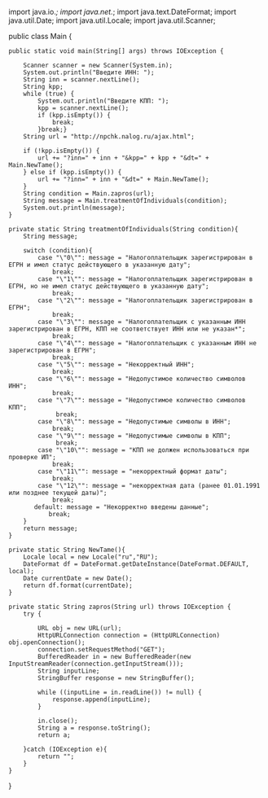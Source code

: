 import java.io.*;
import java.net.*;
import java.text.DateFormat;
import java.util.Date;
import java.util.Locale;
import java.util.Scanner;


public class Main {

    public static void main(String[] args) throws IOException {

        Scanner scanner = new Scanner(System.in);
        System.out.println("Введите ИНН: ");
        String inn = scanner.nextLine();
        String kpp;
        while (true) {
            System.out.println("Введите КПП: ");
            kpp = scanner.nextLine();
            if (kpp.isEmpty()) {
                break;
            }break;}
        String url = "http://npchk.nalog.ru/ajax.html";

        if (!kpp.isEmpty()) {
            url += "?inn=" + inn + "&kpp=" + kpp + "&dt=" + Main.NewTame();
        } else if (kpp.isEmpty()) {
            url += "?inn=" + inn + "&dt=" + Main.NewTame();
        }
        String condition = Main.zapros(url);
        String message = Main.treatmentOfIndividuals(condition);
        System.out.println(message);
    }

    private static String treatmentOfIndividuals(String condition){
        String message;

        switch (condition){
            case "\"0\"": message = "Налогоплательщик зарегистрирован в ЕГРН и имел статус действующего в указанную дату";
                break;
            case "\"1\"": message = "Налогоплательщик зарегистрирован в ЕГРН, но не имел статус действующего в указанную дату";
                break;
            case "\"2\"": message = "Налогоплательщик зарегистрирован в ЕГРН";
                break;
            case "\"3\"": message = "Налогоплательщик с указанным ИНН зарегистрирован в ЕГРН, КПП не соответствует ИНН или не указан*";
                break;
            case "\"4\"": message = "Налогоплательщик с указанным ИНН не зарегистрирован в ЕГРН";
                break;
            case "\"5\"": message = "Некорректный ИНН";
                break;
            case "\"6\"": message = "Недопустимое количество символов ИНН";
                break;
            case "\"7\"": message = "Недопустимое количество символов КПП";
                 break;
            case "\"8\"": message = "Недопустимые символы в ИНН";
                break;
            case "\"9\"": message = "Недопустимые символы в КПП";
                 break;
            case "\"10\"": message = "КПП не должен использоваться при проверке ИП";
                break;
            case "\"11\"": message = "некорректный формат даты";
                break;
            case "\"12\"": message = "некорректная дата (ранее 01.01.1991 или позднее текущей даты)";
                break;
           default: message = "Некорректно введены данные";
               break;
        }
        return message;
    }

    private static String NewTame(){
        Locale local = new Locale("ru","RU");
        DateFormat df = DateFormat.getDateInstance(DateFormat.DEFAULT, local);
        Date currentDate = new Date();
        return df.format(currentDate);
    }

    private static String zapros(String url) throws IOException {
        try {

            URL obj = new URL(url);
            HttpURLConnection connection = (HttpURLConnection) obj.openConnection();
            connection.setRequestMethod("GET");
            BufferedReader in = new BufferedReader(new InputStreamReader(connection.getInputStream()));
            String inputLine;
            StringBuffer response = new StringBuffer();

            while ((inputLine = in.readLine()) != null) {
                response.append(inputLine);
            }

            in.close();
            String a = response.toString();
            return a;

        }catch (IOException e){
            return "";
        }
    }
}

